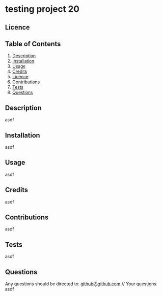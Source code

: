# testing project 20
  
  ## Licence
  

  ## Table of Contents
  1. [Description](#description)
  2. [Installation](#installation)
  3. [Usage](#usage)
  4. [Credits](#credits)
  5. [Licence](#licence)
  6. [Contributions](#contributions)
  7. [Tests](#tests)
  8. [Questions](#questions)

  ## Description
  asdf

  ## Installation
  asdf

  ## Usage
  asdf

  ## Credits
  asdf

  ## Contributions
  asdf

  ## Tests
  asdf

  ## Questions
  Any questions should be directed to: github@github.com
  // Your questions: asdf

